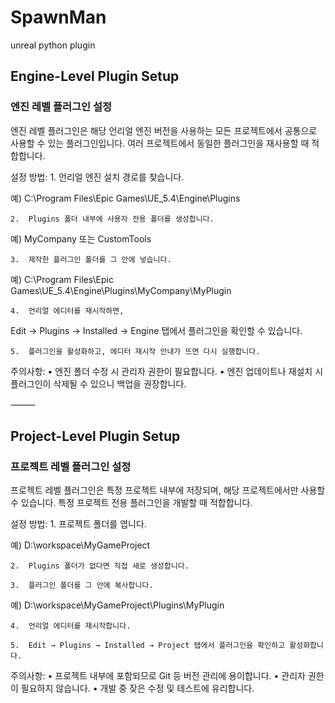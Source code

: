 # SpawnMan
unreal python plugin

## Engine-Level Plugin Setup

### 엔진 레벨 플러그인 설정

엔진 레벨 플러그인은 해당 언리얼 엔진 버전을 사용하는 모든 프로젝트에서 공통으로 사용할 수 있는 플러그인입니다.
여러 프로젝트에서 동일한 플러그인을 재사용할 때 적합합니다.

설정 방법:
	1.	언리얼 엔진 설치 경로를 찾습니다.
	
예) C:\Program Files\Epic Games\UE_5.4\Engine\Plugins
	
	2.	Plugins 폴더 내부에 사용자 전용 폴더를 생성합니다.

예) MyCompany 또는 CustomTools
	
	3.	제작한 플러그인 폴더를 그 안에 넣습니다.

예) C:\Program Files\Epic Games\UE_5.4\Engine\Plugins\MyCompany\MyPlugin
	
	4.	언리얼 에디터를 재시작하면,

Edit → Plugins → Installed → Engine 탭에서 플러그인을 확인할 수 있습니다.
	
	5.	플러그인을 활성화하고, 에디터 재시작 안내가 뜨면 다시 실행합니다.

주의사항:
	•	엔진 폴더 수정 시 관리자 권한이 필요합니다.
	•	엔진 업데이트나 재설치 시 플러그인이 삭제될 수 있으니 백업을 권장합니다.

⸻

## Project-Level Plugin Setup

### 프로젝트 레벨 플러그인 설정

프로젝트 레벨 플러그인은 특정 프로젝트 내부에 저장되며, 해당 프로젝트에서만 사용할 수 있습니다.
특정 프로젝트 전용 플러그인을 개발할 때 적합합니다.

설정 방법:
	1.	프로젝트 폴더를 엽니다.

예) D:\workspace\MyGameProject

	2.	Plugins 폴더가 없다면 직접 새로 생성합니다.
	
	3.	플러그인 폴더를 그 안에 복사합니다.

예) D:\workspace\MyGameProject\Plugins\MyPlugin
	
	4.	언리얼 에디터를 재시작합니다.
	
	5.	Edit → Plugins → Installed → Project 탭에서 플러그인을 확인하고 활성화합니다.

주의사항:
	•	프로젝트 내부에 포함되므로 Git 등 버전 관리에 용이합니다.
	•	관리자 권한이 필요하지 않습니다.
	•	개발 중 잦은 수정 및 테스트에 유리합니다.
